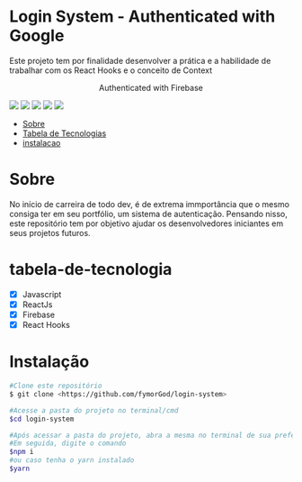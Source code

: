 # Login System - Authenticated with Google

Este projeto tem por finalidade desenvolver a prática e a habilidade de trabalhar com os React Hooks e o conceito de Context

<p align="center">Authenticated with Firebase</p>
<div align="start">
<img src="https://user-images.githubusercontent.com/54417643/199106532-f6e24d54-c1ff-4b2a-8633-bf6132cc7da7.png"/>
<img src="https://user-images.githubusercontent.com/54417643/199106689-0d0da0fb-ef91-4abb-8abb-109f5c5ae77c.png"/>
<img src="https://user-images.githubusercontent.com/54417643/199106749-a19da41d-9550-413d-bd73-09812e3d7a08.png"/>
<img src="https://user-images.githubusercontent.com/54417643/199106815-52f9857b-efd4-4628-b8f4-da1dd4489fca.png"/>
<img src="https://user-images.githubusercontent.com/54417643/199106875-4a4bfaff-bab1-451d-8340-2e0bead7d82f.png"/>
</div>

<!-- ![submenu-personal-portfolio](https://user-images.githubusercontent.com/54417643/199106689-0d0da0fb-ef91-4abb-8abb-109f5c5ae77c.png)
![projects](https://user-images.githubusercontent.com/54417643/199106749-a19da41d-9550-413d-bd73-09812e3d7a08.png)
![formulario-personal](https://user-images.githubusercontent.com/54417643/199106815-52f9857b-efd4-4628-b8f4-da1dd4489fca.png)
![footer-personal](https://user-images.githubusercontent.com/54417643/199106875-4a4bfaff-bab1-451d-8340-2e0bead7d82f.png)
 -->

<!--ts-->
* [Sobre](#Sobre)
* [Tabela de Tecnologias](#tabela-de-tecnologia)
* [instalacao](#Instalação)
<!--te--> 
<!-- ![back](https://user-images.githubusercontent.com/54417643/197594876-eeda92e7-61e8-4b76-abee-6655faccc401.png) -->
# Sobre
<p>No início de carreira de todo dev, é de extrema immportância que o mesmo consiga ter em seu portfólio, um sistema de autenticação.
Pensando nisso, este repositório tem por objetivo ajudar os desenvolvedores iniciantes em seus projetos futuros.
</p>

# tabela-de-tecnologia

- [x] Javascript
- [x] ReactJs
- [X] Firebase  
- [X] React Hooks  

# Instalação


```bash
#Clone este repositório
$ git clone <https://github.com/fymorGod/login-system>

#Acesse a pasta do projeto no terminal/cmd
$cd login-system

#Após acessar a pasta do projeto, abra a mesma no terminal de sua preferência
#Em seguida, digite o comando 
$npm i
#ou caso tenha o yarn instalado
$yarn
